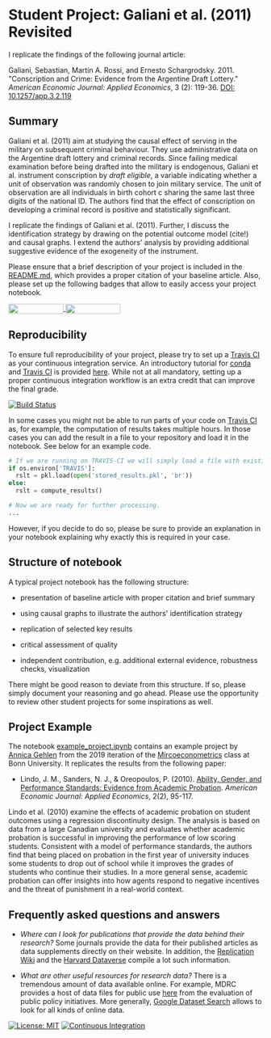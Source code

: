# Student Project: Galiani et al. (2011) Revisited

I replicate the findings of the following journal article:

Galiani, Sebastian, Martín A. Rossi, and Ernesto Schargrodsky. 2011. "Conscription and Crime: Evidence from the Argentine Draft Lottery." *American Economic Journal: Applied Economics*, 3 (2): 119-36.
[DOI: 10.1257/app.3.2.119](http://dx.doi.org/10.1257/app.3.2.119)

## Summary

Galiani et al. (2011) aim at studying the causal effect of serving in the military on subsequent criminal behaviour. They use administrative data on the Argentine draft lottery and criminal records. Since failing medical examination before being drafted into the military is endogenous, Galiani et al. instrument conscription by *draft eligible*, a variable indicating whether a unit of observation was randomly chosen to join military service. The unit of observation are all individuals in birth cohort c sharing the same last three digits of the national ID.
The authors find that the effect of conscription on developing a criminal record is positive and statistically significant.

I replicate the findings of Galiani et al. (2011). Further, I discuss the identification strategy by drawing on the potential outcome model (cite!) and causal graphs. I extend the authors' analysis by providing additional suggestive evidence of the exogeneity of the instrument.

Please ensure that a brief description of your project is included in the [README.md](https://github.com/HumanCapitalAnalysis/template-course-project/blob/master/README.md), which provides a proper citation of your baseline article. Also, please set up the following badges that allow to easily access your project notebook.

<a href="https://nbviewer.jupyter.org/github/HumanCapitalAnalysis/microeconometrics-course-project-bhmueller/blob/master/replication_conscription_crime.ipynb"
   target="_parent">
   <img align="center"
  src="https://raw.githubusercontent.com/jupyter/design/master/logos/Badges/nbviewer_badge.png"
      width="109" height="20">
</a>
<a href="https://mybinder.org/v2/gh/HumanCapitalAnalysis/microeconometrics-course-project-bhmueller/master?filepath=replication_conscription_crime.ipynb"
    target="_parent">
    <img align="center"
       src="https://mybinder.org/badge_logo.svg"
       width="109" height="20">
</a>

## Reproducibility

To ensure full reproducibility of your project, please try to set up a [Travis CI](https://travis-ci.org) as your continuous integration service. An introductory tutorial for [conda](https://conda.io) and [Travis CI](https://docs.travis-ci.com/) is provided [here](https://github.com/HumanCapitalAnalysis/template-course-project/blob/master/tutorial_conda_travis.ipynb). While not at all mandatory, setting up a proper continuous integration workflow is an extra credit that can improve the final grade.

[![Build Status](https://travis-ci.org/HumanCapitalAnalysis/template-course-project.svg?branch=master)](https://travis-ci.org/HumanCapitalAnalysis/template-course-project)

In some cases you might not be able to run parts of your code on  [Travis CI](https://travis-ci.org) as, for example, the computation of results takes multiple hours. In those cases you can add the result in a file to your repository and load it in the notebook. See below for an example code.

```python
# If we are running on TRAVIS-CI we will simply load a file with existing results.
if os.environ['TRAVIS']:
  rslt = pkl.load(open('stored_results.pkl', 'br'))
else:
  rslt = compute_results()

# Now we are ready for further processing.
...
```

However, if you decide to do so, please be sure to provide an explanation in your notebook explaining why exactly this is required in your case.

## Structure of notebook

A typical project notebook has the following structure:

* presentation of baseline article with proper citation and brief summary

* using causal graphs to illustrate the authors' identification strategy

* replication of selected key results

* critical assessment of quality

* independent contribution, e.g. additional external evidence, robustness checks, visualization

There might be good reason to deviate from this structure. If so, please simply document your reasoning and go ahead. Please use the opportunity to review other student projects for some inspirations as well.

## Project Example

The notebook [example_project.ipynb](https://github.com/HumanCapitalAnalysis/template-course-project/blob/master/example_project.ipynb) contains an example project by [Annica Gehlen](https://github.com/amageh) from the 2019 iteration of the [Mircoeconometrics](https://github.com/HumanCapitalAnalysis/microeconometrics) class at Bonn University. It replicates the results from the following paper:

* Lindo, J. M., Sanders, N. J., & Oreopoulos, P. (2010). [Ability, Gender, and Performance Standards: Evidence from Academic Probation](https://www.aeaweb.org/articles?id=10.1257/app.2.2.95). *American Economic Journal: Applied Economics*, 2(2), 95-117.

Lindo et al. (2010) examine the effects of academic probation on student outcomes using a regression discontinuity design. The analysis is based on data from a large Canadian university and evaluates whether academic probation is successful in improving the performance of low scoring students. Consistent with a model of performance standards, the authors find that being placed on probation in the first year of university induces some students to drop out of school while it improves the grades of students who continue their studies. In a more general sense, academic probation can offer insights into how agents respond to negative incentives and the threat of punishment in a real-world context.

## Frequently asked questions and answers

* *Where can I look for publications that provide the data behind their research?* Some journals provide the data for their published articles as data supplements directly on their website. In addition, the [Replication Wiki](http://replication.uni-goettingen.de/wiki/index.php/Main_Page)  and the [Harvard Dataverse](https://dataverse.harvard.edu) compile a lot such information.

* *What are other useful resources for research data?* There is a tremendous amount of data available online. For example, MDRC provides a host of data files for public use [here](https://www.mdrc.org/available-public-use-files) from the evaluation of public policy initiatives. More generally, [Google Dataset Search](https://datasetsearch.research.google.com) allows to look for all kinds of online data. 

[![License: MIT](https://img.shields.io/badge/License-MIT-blue.svg)](https://github.com/HumanCapitalAnalysis/template-course-project/blob/master/LICENSE)
[![Continuous Integration](https://github.com/HumanCapitalAnalysis/template-course-project/workflows/Continuous%20Integration/badge.svg)](https://github.com/HumanCapitalAnalysis/template-course-project/actions)
